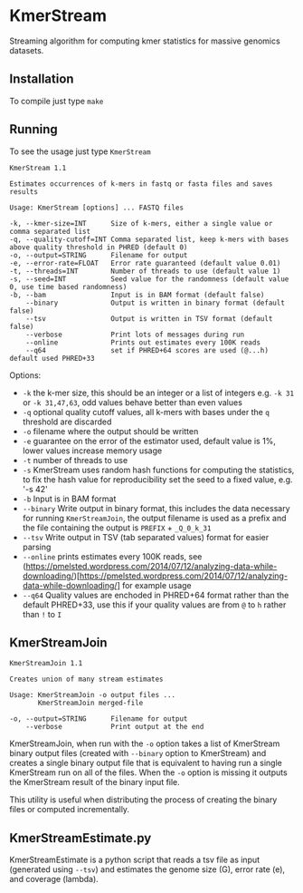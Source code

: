 # KmerStream

Streaming algorithm for computing kmer statistics for massive genomics datasets.

## Installation

To compile just type `make`

## Running

To see the usage just type `KmerStream`

~~~
KmerStream 1.1

Estimates occurrences of k-mers in fastq or fasta files and saves results

Usage: KmerStream [options] ... FASTQ files

-k, --kmer-size=INT      Size of k-mers, either a single value or comma separated list
-q, --quality-cutoff=INT Comma separated list, keep k-mers with bases above quality threshold in PHRED (default 0)
-o, --output=STRING      Filename for output
-e, --error-rate=FLOAT   Error rate guaranteed (default value 0.01)
-t, --threads=INT        Number of threads to use (default value 1)
-s, --seed=INT           Seed value for the randomness (default value 0, use time based randomness)
-b, --bam                Input is in BAM format (default false)
    --binary             Output is written in binary format (default false)
    --tsv                Output is written in TSV format (default false)
    --verbose            Print lots of messages during run
    --online             Prints out estimates every 100K reads
    --q64                set if PHRED+64 scores are used (@...h) default used PHRED+33
~~~

Options:

+ `-k` the k-mer size, this should be an integer or a list of integers e.g. `-k 31` or `-k 31,47,63`, odd values behave better than even values
+ `-q` optional quality cutoff values, all k-mers with bases under the `q` threshold are discarded
+ `-o` filename where the output should be written
+ `-e` guarantee on the error of the estimator used, default value is 1%, lower values increase memory usage
+ `-t` number of threads to use
+ `-s` KmerStream uses random hash functions for computing the statistics, to fix the hash value for reproducibility set the seed to a fixed value, e.g. '-s 42'
+ `-b` Input is in BAM format
+ `--binary` Write output in binary format, this includes the data necessary for running `KmerStreamJoin`, the output filename is used as a prefix and the file containing the output is `PREFIX` + `_Q_0_k_31`
+ `--tsv` Write output in TSV (tab separated values) format for easier parsing
+ `--online` prints estimates every 100K reads, see (https://pmelsted.wordpress.com/2014/07/12/analyzing-data-while-downloading/)[https://pmelsted.wordpress.com/2014/07/12/analyzing-data-while-downloading/] for example usage
+ `--q64` Quality values are enchoded in PHRED+64 format rather than the default PHRED+33, use this if your quality values are from `@` to `h` rather than `!` to `I`


## KmerStreamJoin

~~~
KmerStreamJoin 1.1

Creates union of many stream estimates

Usage: KmerStreamJoin -o output files ...
       KmerStreamJoin merged-file

-o, --output=STRING      Filename for output
    --verbose            Print output at the end
~~~

KmerStreamJoin, when run with the `-o` option takes a list of KmerStream binary output files (created with `--binary` option to KmerStream) and creates a single binary output file that is equivalent to having run a single KmerStream run on all of the files. When the `-o` option is missing it outputs the KmerStream result of the binary input file.

This utility is useful when distributing the process of creating the binary files or computed incrementally.


## KmerStreamEstimate.py

KmerStreamEstimate is a python script that reads a tsv file as input (generated using `--tsv`) and estimates the genome size (G), error rate (e), and coverage (lambda).
